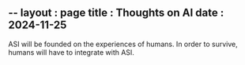 --
layout : page
title : Thoughts on AI
date : 2024-11-25
---



ASI will be founded on the experiences of humans. In order to survive, humans will have to integrate with ASI.